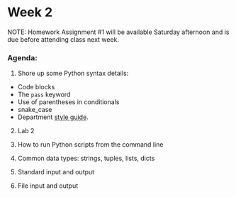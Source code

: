 # Week 2

NOTE: Homework Assignment #1 will be available Saturday afternoon and is due before attending class next week.

### Agenda:

1. Shore up some Python syntax details:
  * Code blocks
  * The `pass` keyword
  * Use of parentheses in conditionals
  * snake_case
  * Department [style guide](https://uchicago-cs.github.io/student-resource-guide/style-guide/python.html).

2. Lab 2

3. How to run Python scripts from the command line

4. Common data types: strings, tuples, lists, dicts

5. Standard input and output

6. File input and output



